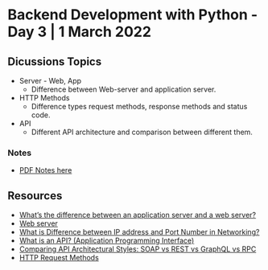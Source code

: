 # Backend Development with Python - Day 3 | 1 March 2022

## Dicussions Topics 
* Server - Web, App
  - Difference between Web-server and application server.
* HTTP Methods
  - Difference types request methods, response methods and status code.
* API 
  - Different API architecture and comparison between different them.


### Notes
* [PDF Notes here](https://drive.google.com/file/d/1ZR2hSCvZhO9gmIDqKBgx0eoIlZ5bJE4n/view?usp=sharing)

## Resources
* [What’s the difference between an application server and a web server?](https://www.servermania.com/kb/articles/app-server-vs-web-server/)
* [Web server](https://whatis.techtarget.com/definition/Web-server)
* [What is Difference between IP address and Port Number in Networking?](https://stackoverflow.com/questions/37496411/what-is-difference-between-ip-address-and-port-number-in-networking)
* [What is an API? (Application Programming Interface)](https://www.mulesoft.com/resources/api/what-is-an-api#:~:text=API%20is%20the%20acronym%20for,you're%20using%20an%20API)
* [Comparing API Architectural Styles: SOAP vs REST vs GraphQL vs RPC](https://www.altexsoft.com/blog/soap-vs-rest-vs-graphql-vs-rpc/)
* [HTTP Request Methods](https://www.w3schools.com/tags/ref_httpmethods.asp)
